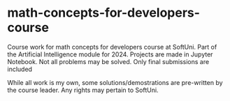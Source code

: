 # math-concepts-for-developers-course

Course work for math concepts for developers course at SoftUni. Part of the Artificial Intelligence module for 2024. Projects are made in Jupyter Notebook. Not all problems may be solved. Only final submissions are included

While all work is my own, some solutions/demostrations are pre-written by the course leader. Any rights may pertain to SoftUni.
